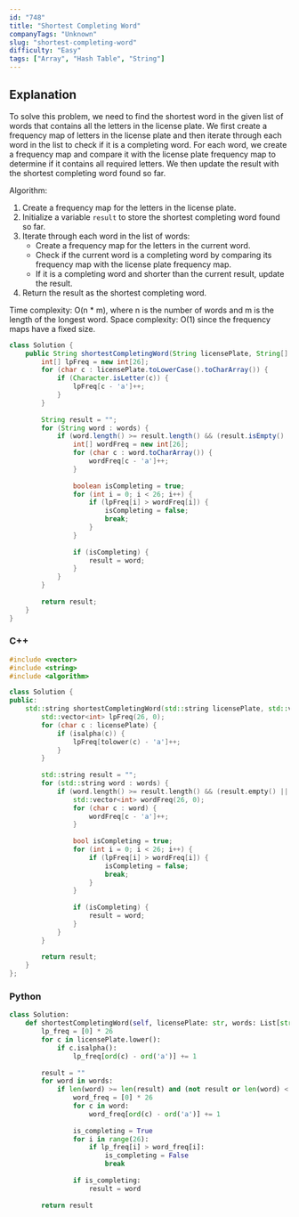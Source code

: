 ```yaml
---
id: "748"
title: "Shortest Completing Word"
companyTags: "Unknown"
slug: "shortest-completing-word"
difficulty: "Easy"
tags: ["Array", "Hash Table", "String"]
---
```


## Explanation
To solve this problem, we need to find the shortest word in the given list of words that contains all the letters in the license plate. We first create a frequency map of letters in the license plate and then iterate through each word in the list to check if it is a completing word. For each word, we create a frequency map and compare it with the license plate frequency map to determine if it contains all required letters. We then update the result with the shortest completing word found so far.

Algorithm:
1. Create a frequency map for the letters in the license plate.
2. Initialize a variable `result` to store the shortest completing word found so far.
3. Iterate through each word in the list of words:
   - Create a frequency map for the letters in the current word.
   - Check if the current word is a completing word by comparing its frequency map with the license plate frequency map.
   - If it is a completing word and shorter than the current result, update the result.
4. Return the result as the shortest completing word.

Time complexity: O(n * m), where n is the number of words and m is the length of the longest word.
Space complexity: O(1) since the frequency maps have a fixed size.
```java
class Solution {
    public String shortestCompletingWord(String licensePlate, String[] words) {
        int[] lpFreq = new int[26];
        for (char c : licensePlate.toLowerCase().toCharArray()) {
            if (Character.isLetter(c)) {
                lpFreq[c - 'a']++;
            }
        }
        
        String result = "";
        for (String word : words) {
            if (word.length() >= result.length() && (result.isEmpty() || word.length() < result.length())) {
                int[] wordFreq = new int[26];
                for (char c : word.toCharArray()) {
                    wordFreq[c - 'a']++;
                }
                
                boolean isCompleting = true;
                for (int i = 0; i < 26; i++) {
                    if (lpFreq[i] > wordFreq[i]) {
                        isCompleting = false;
                        break;
                    }
                }
                
                if (isCompleting) {
                    result = word;
                }
            }
        }
        
        return result;
    }
}
```

### C++
```cpp
#include <vector>
#include <string>
#include <algorithm>

class Solution {
public:
    std::string shortestCompletingWord(std::string licensePlate, std::vector<std::string>& words) {
        std::vector<int> lpFreq(26, 0);
        for (char c : licensePlate) {
            if (isalpha(c)) {
                lpFreq[tolower(c) - 'a']++;
            }
        }
        
        std::string result = "";
        for (std::string word : words) {
            if (word.length() >= result.length() && (result.empty() || word.length() < result.length())) {
                std::vector<int> wordFreq(26, 0);
                for (char c : word) {
                    wordFreq[c - 'a']++;
                }
                
                bool isCompleting = true;
                for (int i = 0; i < 26; i++) {
                    if (lpFreq[i] > wordFreq[i]) {
                        isCompleting = false;
                        break;
                    }
                }
                
                if (isCompleting) {
                    result = word;
                }
            }
        }
        
        return result;
    }
};
```

### Python
```python
class Solution:
    def shortestCompletingWord(self, licensePlate: str, words: List[str]) -> str:
        lp_freq = [0] * 26
        for c in licensePlate.lower():
            if c.isalpha():
                lp_freq[ord(c) - ord('a')] += 1
        
        result = ""
        for word in words:
            if len(word) >= len(result) and (not result or len(word) < len(result)):
                word_freq = [0] * 26
                for c in word:
                    word_freq[ord(c) - ord('a')] += 1
                
                is_completing = True
                for i in range(26):
                    if lp_freq[i] > word_freq[i]:
                        is_completing = False
                        break
                
                if is_completing:
                    result = word
        
        return result
```